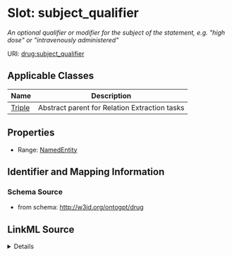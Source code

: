 # Slot: subject_qualifier
_An optional qualifier or modifier for the subject of the statement, e.g. "high dose" or "intravenously administered"_


URI: [drug:subject_qualifier](http://w3id.org/ontogpt/drug/subject_qualifier)



<!-- no inheritance hierarchy -->




## Applicable Classes

| Name | Description |
| --- | --- |
[Triple](Triple.md) | Abstract parent for Relation Extraction tasks






## Properties

* Range: [NamedEntity](NamedEntity.md)







## Identifier and Mapping Information







### Schema Source


* from schema: http://w3id.org/ontogpt/drug




## LinkML Source

<details>
```yaml
name: subject_qualifier
description: An optional qualifier or modifier for the subject of the statement, e.g.
  "high dose" or "intravenously administered"
from_schema: http://w3id.org/ontogpt/drug
rank: 1000
alias: subject_qualifier
owner: Triple
domain_of:
- Triple
range: NamedEntity

```
</details>